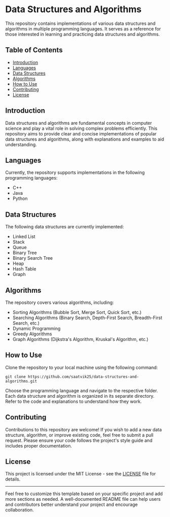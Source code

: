 # Data Structures and Algorithms
This repository contains implementations of various data structures and algorithms in multiple programming languages. It serves as a reference for those interested in learning and practicing data structures and algorithms.
## Table of Contents

- [Introduction](#introduction)
- [Languages](#languages)
- [Data Structures](#data-structures)
- [Algorithms](#algorithms)
- [How to Use](#how-to-use)
- [Contributing](#contributing)
- [License](#license)
## Introduction
Data structures and algorithms are fundamental concepts in computer science and play a vital role in solving complex problems efficiently. This repository aims to provide clear and concise implementations of popular data structures and algorithms, along with explanations and examples to aid understanding.
## Languages
Currently, the repository supports implementations in the following programming languages:
- C++
- Java
- Python
## Data Structures
The following data structures are currently implemented:

- Linked List
- Stack
- Queue
- Binary Tree
- Binary Search Tree
- Heap
- Hash Table
- Graph

## Algorithms

The repository covers various algorithms, including:

- Sorting Algorithms (Bubble Sort, Merge Sort, Quick Sort, etc.)
- Searching Algorithms (Binary Search, Depth-First Search, Breadth-First Search, etc.)
- Dynamic Programming
- Greedy Algorithms
- Graph Algorithms (Dijkstra's Algorithm, Kruskal's Algorithm, etc.)

## How to Use

Clone the repository to your local machine using the following command:

```
git clone https://github.com/saatvik25/data-structures-and-algorithms.git
```

Choose the programming language and navigate to the respective folder. Each data structure and algorithm is organized in its separate directory. Refer to the code and explanations to understand how they work.

## Contributing

Contributions to this repository are welcome! If you wish to add a new data structure, algorithm, or improve existing code, feel free to submit a pull request. Please ensure your code follows the project's style guide and includes proper documentation.
## License

This project is licensed under the MIT License - see the [LICENSE](LICENSE) file for details.

---

Feel free to customize this template based on your specific project and add more sections as needed. A well-documented README file can help users and contributors better understand your project and encourage collaboration.
